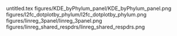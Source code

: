 untitled.tex
figures/KDE_byPhylum_panel/KDE_byPhylum_panel.png
figures/l2fc_dotplotby_phylum/l2fc_dotplotby_phylum.png
figures/linreg_3panel/linreg_3panel.png
figures/linreg_shared_respdrs/linreg_shared_respdrs.png